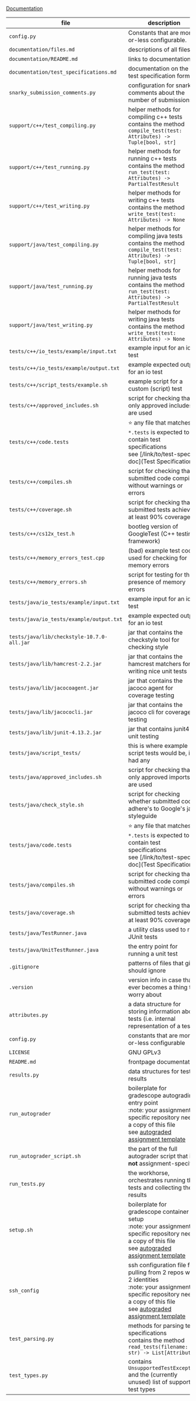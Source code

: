 [Documentation](README.md)

| file | description |
| ---- | ----------- |
| `config.py` | Constants that are more-or-less configurable. |
| `documentation/files.md` | descriptions of all files |
| `documentation/README.md` | links to documentation |
| `documentation/test_specifications.md` | documentation on the test specification format |
| `snarky_submission_comments.py` | configuration for snarky comments about the number of submissions |
| `support/c++/test_compiling.py` | helper methods for compiling c++ tests<br/>contains the method `compile_test(test: Attributes) -> Tuple[bool, str]` |
| `support/c++/test_running.py` | helper methods for running c++ tests<br/>contains the method `run_test(test: Attributes) -> PartialTestResult` |
| `support/c++/test_writing.py` | helper methods for writing c++ tests<br/>contains the method `write_test(test: Attributes) -> None` |
| `support/java/test_compiling.py` | helper methods for compiling java tests<br/>contains the method `compile_test(test: Attributes) -> Tuple[bool, str]` |
| `support/java/test_running.py` | helper methods for running java tests<br/>contains the method `run_test(test: Attributes) -> PartialTestResult` |
| `support/java/test_writing.py` | helper methods for writing java tests<br/>contains the method `write_test(test: Attributes) -> None` |
| `tests/c++/io_tests/example/input.txt` | example input for an io test |
| `tests/c++/io_tests/example/output.txt` | example expected output for an io test |
| `tests/c++/script_tests/example.sh` | example script for a custom (script) test |
| `tests/c++/approved_includes.sh` | script for checking that only approved includes are used |
| `tests/c++/code.tests` | :star: any file that matches `*.tests` is expected to contain test specifications<br/> see [/link/to/test-spec-doc](Test Specification) |
| `tests/c++/compiles.sh` | script for checking that submitted code compiles without warnings or errors |
| `tests/c++/coverage.sh` | script for checking that submitted tests achieve at least 90% coverage |
| `tests/c++/cs12x_test.h` | bootleg version of GoogleTest (C++ testing framework) |
| `tests/c++/memory_errors_test.cpp` | (bad) example test code used for checking for memory errors |
| `tests/c++/memory_errors.sh` | script for testing for the presence of memory errors |
| `tests/java/io_tests/example/input.txt` | example input for an io test |
| `tests/java/io_tests/example/output.txt` | example expected output for an io test |
| `tests/java/lib/checkstyle-10.7.0-all.jar` | jar that contains the checkstyle tool for checking style |
| `tests/java/lib/hamcrest-2.2.jar` | jar that contains the hamcrest matchers for writing nice unit tests |
| `tests/java/lib/jacocoagent.jar` | jar that contains the jacoco agent for coverage testing |
| `tests/java/lib/jacococli.jar` | jar that contains the jacoco cli for coverage testing |
| `tests/java/lib/junit-4.13.2.jar` | jar that contains junit4 for unit testing |
| `tests/java/script_tests/` | this is where example script tests would be, if i had any |
| `tests/java/approved_includes.sh` | script for checking that only approved imports are used |
| `tests/java/check_style.sh` | script for checking whether submitted code adhere's to Google's java styleguide |
| `tests/java/code.tests` | :star: any file that matches `*.tests` is expected to contain test specifications<br/> see [/link/to/test-spec-doc](Test Specification) |
| `tests/java/compiles.sh` | script for checking that submitted code compiles without warnings or errors |
| `tests/java/coverage.sh` | script for checking that submitted tests achieve at least 90% coverage |
| `tests/java/TestRunner.java` | a utility class used to run JUnit tests |
| `tests/java/UnitTestRunner.java` | the entry point for running a unit test |
| `.gitignore` | patterns of files that git should ignore |
| `.version` | version info in case that ever becomes a thing to worry about |
| `attributes.py` | a data structure for storing information about tests (i.e. internal representation of a test) |
| `config.py` | constants that are more-or-less configurable |
| `LICENSE` | GNU GPLv3 |
| `README.md` | frontpage documentation |
| `results.py` | data structures for test results |
| `run_autograder` | boilerplate for gradescope autograding entry point<br/>:note: your assignment-specific repository needs a copy of this file<br/> see [autograded assignment template](https://github.com/philipritchey/autograded-assignment-template) |
| `run_autograder_script.sh` | the part of the full autograder script that is **not** assignment-specific |
| `run_tests.py` | the workhorse, orchestrates running the tests and collecting the results |
| `setup.sh` | boilerplate for gradescope container setup<br/>:note: your assignment-specific repository needs a copy of this file<br/> see [autograded assignment template](https://github.com/philipritchey/autograded-assignment-template)  |
| `ssh_config` | ssh configuration file for pulling from 2 repos with 2 identities<br/>:note: your assignment-specific repository needs a copy of this file<br/> see [autograded assignment template](https://github.com/philipritchey/autograded-assignment-template)  |
| `test_parsing.py` | methods for parsing test specifications<br/>contains the method `read_tests(filename: str) -> List[Attributes]` |
| `test_types.py` | contains `UnsupportedTestException` and the (currently unused) list of supported test types |


